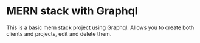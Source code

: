 # MERN stack with Graphql

This is a basic mern stack project using Graphql. Allows you to create both clients and projects, edit and delete them.  
